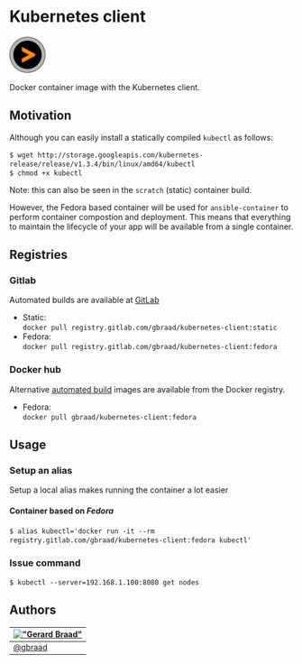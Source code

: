 Kubernetes client
=================

!["Prompt"](https://raw.githubusercontent.com/gbraad/assets/gh-pages/icons/prompt-icon-64.png)


Docker container image with the Kubernetes client.




Motivation
----------

Although you can easily install a statically compiled `kubectl` as follows:

```
$ wget http://storage.googleapis.com/kubernetes-release/release/v1.3.4/bin/linux/amd64/kubectl
$ chmod +x kubectl
```

Note: this can also be seen in the `scratch` (static) container build.

However, the Fedora based container will be used for `ansible-container` to perform
container compostion and deployment. This means that everything to maintain the lifecycle
of your app will be available from a single container.


Registries
----------

### Gitlab

Automated builds are available at [GitLab](https://gitlab.com/gbraad/kubernetes-client)

  * Static:  
    `docker pull registry.gitlab.com/gbraad/kubernetes-client:static`
  * Fedora:  
    `docker pull registry.gitlab.com/gbraad/kubernetes-client:fedora`


### Docker hub

Alternative [automated build](https://hub.docker.com/r/gbraad/kubernetes-client/) images
are available from the Docker registry.

  * Fedora:  
    `docker pull gbraad/kubernetes-client:fedora`


Usage
-----


### Setup an alias

Setup a local alias makes running the container a lot easier


#### Container based on _Fedora_

```
$ alias kubectl='docker run -it --rm registry.gitlab.com/gbraad/kubernetes-client:fedora kubectl'
```


### Issue command

```
$ kubectl --server=192.168.1.100:8080 get nodes
```


Authors
-------

| [!["Gerard Braad"](http://gravatar.com/avatar/e466994eea3c2a1672564e45aca844d0.png?s=60)](http://gbraad.nl "Gerard Braad <me@gbraad.nl>") |
|---|
| [@gbraad](https://twitter.com/gbraad) |

